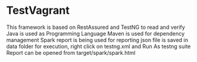 # TestVagrant
This framework is based on RestAssured and TestNG to read and verify
Java is used as Programming Language
Maven is used for dependency management
Spark report is being used for reporting
json file is saved in data folder
for execution, right click on testng.xml and Run As testng suite
Report can be opened from target/spark/spark.html
